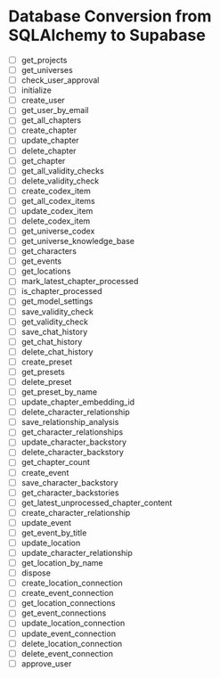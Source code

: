# Database Conversion from SQLAlchemy to Supabase

- [ ] get_projects
- [ ] get_universes
- [ ] check_user_approval
- [ ] initialize
- [ ] create_user
- [ ] get_user_by_email
- [ ] get_all_chapters
- [ ] create_chapter
- [ ] update_chapter
- [ ] delete_chapter
- [ ] get_chapter
- [ ] get_all_validity_checks
- [ ] delete_validity_check
- [ ] create_codex_item
- [ ] get_all_codex_items
- [ ] update_codex_item
- [ ] delete_codex_item
- [ ] get_universe_codex
- [ ] get_universe_knowledge_base
- [ ] get_characters
- [ ] get_events
- [ ] get_locations
- [ ] mark_latest_chapter_processed
- [ ] is_chapter_processed
- [ ] get_model_settings
- [ ] save_validity_check
- [ ] get_validity_check
- [ ] save_chat_history
- [ ] get_chat_history
- [ ] delete_chat_history
- [ ] create_preset
- [ ] get_presets
- [ ] delete_preset
- [ ] get_preset_by_name
- [ ] update_chapter_embedding_id
- [ ] delete_character_relationship
- [ ] save_relationship_analysis
- [ ] get_character_relationships
- [ ] update_character_backstory
- [ ] delete_character_backstory
- [ ] get_chapter_count
- [ ] create_event
- [ ] save_character_backstory
- [ ] get_character_backstories
- [ ] get_latest_unprocessed_chapter_content
- [ ] create_character_relationship
- [ ] update_event
- [ ] get_event_by_title
- [ ] update_location
- [ ] update_character_relationship
- [ ] get_location_by_name
- [ ] dispose
- [ ] create_location_connection
- [ ] create_event_connection
- [ ] get_location_connections
- [ ] get_event_connections
- [ ] update_location_connection
- [ ] update_event_connection
- [ ] delete_location_connection
- [ ] delete_event_connection
- [ ] approve_user
